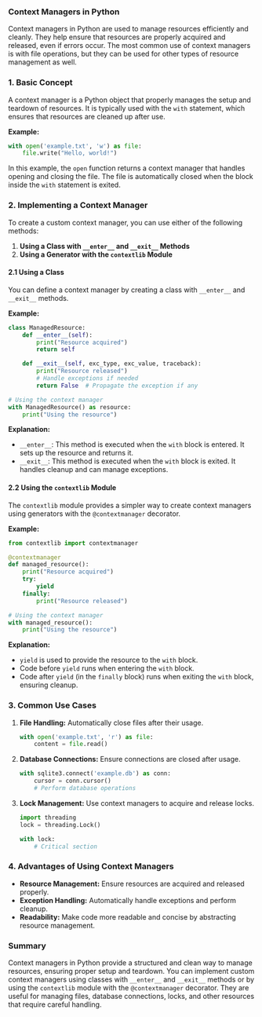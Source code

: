 ### **Context Managers in Python**

Context managers in Python are used to manage resources efficiently and cleanly. They help ensure that resources are properly acquired and released, even if errors occur. The most common use of context managers is with file operations, but they can be used for other types of resource management as well.

### **1. Basic Concept**

A context manager is a Python object that properly manages the setup and teardown of resources. It is typically used with the `with` statement, which ensures that resources are cleaned up after use.

**Example:**

```python
with open('example.txt', 'w') as file:
    file.write("Hello, world!")
```

In this example, the `open` function returns a context manager that handles opening and closing the file. The file is automatically closed when the block inside the `with` statement is exited.

### **2. Implementing a Context Manager**

To create a custom context manager, you can use either of the following methods:

1. **Using a Class with `__enter__` and `__exit__` Methods**
2. **Using a Generator with the `contextlib` Module**

#### **2.1 Using a Class**

You can define a context manager by creating a class with `__enter__` and `__exit__` methods.

**Example:**

```python
class ManagedResource:
    def __enter__(self):
        print("Resource acquired")
        return self

    def __exit__(self, exc_type, exc_value, traceback):
        print("Resource released")
        # Handle exceptions if needed
        return False  # Propagate the exception if any

# Using the context manager
with ManagedResource() as resource:
    print("Using the resource")
```

**Explanation:**
- `__enter__`: This method is executed when the `with` block is entered. It sets up the resource and returns it.
- `__exit__`: This method is executed when the `with` block is exited. It handles cleanup and can manage exceptions.

#### **2.2 Using the `contextlib` Module**

The `contextlib` module provides a simpler way to create context managers using generators with the `@contextmanager` decorator.

**Example:**

```python
from contextlib import contextmanager

@contextmanager
def managed_resource():
    print("Resource acquired")
    try:
        yield
    finally:
        print("Resource released")

# Using the context manager
with managed_resource():
    print("Using the resource")
```

**Explanation:**
- `yield` is used to provide the resource to the `with` block.
- Code before `yield` runs when entering the `with` block.
- Code after `yield` (in the `finally` block) runs when exiting the `with` block, ensuring cleanup.

### **3. Common Use Cases**

1. **File Handling:** Automatically close files after their usage.
   ```python
   with open('example.txt', 'r') as file:
       content = file.read()
   ```

2. **Database Connections:** Ensure connections are closed after usage.
   ```python
   with sqlite3.connect('example.db') as conn:
       cursor = conn.cursor()
       # Perform database operations
   ```

3. **Lock Management:** Use context managers to acquire and release locks.
   ```python
   import threading
   lock = threading.Lock()
   
   with lock:
       # Critical section
   ```

### **4. Advantages of Using Context Managers**

- **Resource Management:** Ensure resources are acquired and released properly.
- **Exception Handling:** Automatically handle exceptions and perform cleanup.
- **Readability:** Make code more readable and concise by abstracting resource management.

### **Summary**

Context managers in Python provide a structured and clean way to manage resources, ensuring proper setup and teardown. You can implement custom context managers using classes with `__enter__` and `__exit__` methods or by using the `contextlib` module with the `@contextmanager` decorator. They are useful for managing files, database connections, locks, and other resources that require careful handling.
